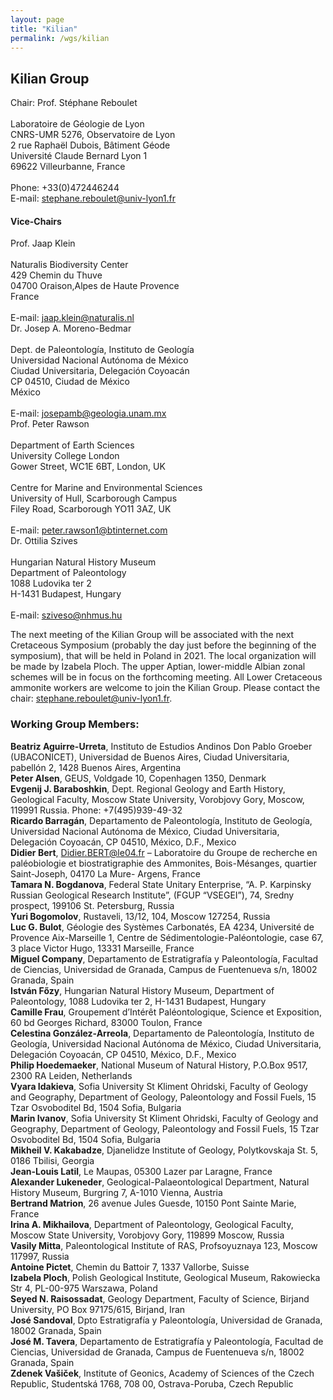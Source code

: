 ```yaml
---
layout: page
title: "Kilian"
permalink: /wgs/kilian
---
```

## Kilian Group

<div class="person-grid">
    <div class="person">
        <div>
            <img src="https://stratigraphy.org/subcommission-cretaceous/images/person-reboulet.jpg" alt="" />
        </div>
        <div class="contact-details">
            Chair: Prof. Stéphane Reboulet<br />
            <br />
            Laboratoire de Géologie de Lyon<br />
            CNRS-UMR 5276, Observatoire de Lyon<br />
            2 rue Raphaël Dubois, Bâtiment Géode<br />
            Université Claude Bernard Lyon 1<br />
            69622 Villeurbanne, France<br />
            <br />
            Phone: +33(0)472446244<br />
            E-mail: <a href="stephane.reboulet@univ-lyon1.fr">stephane.reboulet@univ-lyon1.fr</a>
        </div>
    </div>
</div>

#### Vice-Chairs

<div class="person-grid">
    <div class="person">
        <div>
            <img src="https://stratigraphy.org/subcommission-cretaceous/images/person-klein.jpg" alt="" />
        </div>
        <div class="contact-details">
            Prof. Jaap Klein<br />
            <br />
            Naturalis Biodiversity Center<br />
            429 Chemin du Thuve<br />
            04700 Oraison,Alpes de Haute Provence <br />
            France<br />
            <br />
            E-mail: <a href="jaap.klein@naturalis.nl">jaap.klein@naturalis.nl</a>
        </div>
    </div>
    <div class="person">
        <div>
            <img src="https://stratigraphy.org/subcommission-cretaceous/images/person-moreno-bedmar.jpg" alt="" />
        </div>
        <div class="contact-details">
            Dr. Josep A. Moreno-Bedmar<br />
            <br />
            Dept. de Paleontología, Instituto de Geología<br />
            Universidad Nacional Autónoma de México<br />
            Ciudad Universitaria, Delegación Coyoacán<br />
            CP 04510, Ciudad de México<br />
            México<br />
            <br />
            E-mail: <a href="josepamb@geologia.unam.mx">josepamb@geologia.unam.mx</a>
        </div>
    </div>
    <div class="person">
        <div>
            <img src="https://stratigraphy.org/subcommission-cretaceous/images/person-rawson.jpg" alt="" />
        </div>
        <div class="contact-details">
            Prof. Peter Rawson<br />
            <br />
            Department of Earth Sciences<br />
            University College London<br />
            Gower Street, WC1E 6BT, London, UK<br />
            <br />
            Centre for Marine and Environmental Sciences<br />
            University of Hull, Scarborough Campus<br />
            Filey Road, Scarborough YO11 3AZ, UK<br />
            <br />
            E-mail: <a href="peter.rawson1@btinternet.com">peter.rawson1@btinternet.com</a>
        </div>
    </div>
    <div class="person">
        <div>
            <img src="https://stratigraphy.org/subcommission-cretaceous/images/person-szives.jpg" alt="" />
        </div>
        <div class="contact-details">
            Dr. Ottilia Szives<br />
            <br />
            Hungarian Natural History Museum<br />
            Department of Paleontology<br />
            1088 Ludovika ter 2<br />
            H-1431 Budapest, Hungary<br />
            <br />
            E-mail: <a href="sziveso@nhmus.hu">sziveso@nhmus.hu</a>
        </div>
    </div>
</div>

The next meeting of the Kilian Group will be associated with the next Cretaceous Symposium (probably the day just before the beginning of the symposium), that will be held in Poland in 2021. The local organization will be made by Izabela Ploch. The upper Aptian, lower-middle Albian zonal schemes will be in focus on the forthcoming meeting. All Lower Cretaceous ammonite workers are welcome to join the Kilian Group. Please contact the chair: <stephane.reboulet@univ-lyon1.fr>.

### Working Group Members:

**Beatriz Aguirre-Urreta**, Instituto de Estudios Andinos Don Pablo Groeber (UBACONICET), Universidad de Buenos Aires, Ciudad Universitaria, pabellón 2, 1428 Buenos Aires, Argentina  
**Peter Alsen**, GEUS, Voldgade 10, Copenhagen 1350, Denmark  
**Evgenij J. Baraboshkin**, Dept. Regional Geology and Earth History, Geological Faculty, Moscow State University, Vorobjovy Gory, Moscow, 119991 Russia. Phone: +7(495)939-49-32  
**Ricardo Barragán**, Departamento de Paleontología, Instituto de Geología, Universidad Nacional Autónoma de México, Ciudad Universitaria, Delegación Coyoacán, CP 04510, México, D.F., Mexico  
**Didier Bert**, <Didier.BERT@le04.fr> – Laboratoire du Groupe de recherche en paléobiologie et biostratigraphie des Ammonites, Bois-Mésanges, quartier Saint-Joseph, 04170 La Mure- Argens, France  
**Tamara N. Bogdanova**, Federal State Unitary Enterprise, “A. P. Karpinsky Russian Geological Research Institute”, (FGUP “VSEGEI”), 74, Sredny prospect, 199106 St. Petersburg, Russia  
**Yuri Bogomolov**, Rustaveli, 13/12, 104, Moscow 127254, Russia  
**Luc G. Bulot**, Géologie des Systèmes Carbonatés, EA 4234, Université de Provence Aix-Marseille 1, Centre de Sédimentologie-Paléontologie, case 67, 3 place Victor Hugo, 13331 Marseille, France  
**Miguel Company**, Departamento de Estratigrafía y Paleontología, Facultad de Ciencias, Universidad de Granada, Campus de Fuentenueva s/n, 18002 Granada, Spain  
**István Főzy**, Hungarian Natural History Museum, Department of Paleontology, 1088 Ludovika ter 2, H-1431 Budapest, Hungary  
**Camille Frau**, Groupement d’Intérêt Paléontologique, Science et Exposition, 60 bd Georges Richard, 83000 Toulon, France  
**Celestina González-Arreola**, Departamento de Paleontología, Instituto de Geología, Universidad Nacional Autónoma de México, Ciudad Universitaria, Delegación Coyoacán, CP 04510, México, D.F., Mexico  
**Philip Hoedemaeker**, National Museum of Natural History, P.O.Box 9517, 2300 RA Leiden, Netherlands  
**Vyara Idakieva**, Sofia University St Kliment Ohridski, Faculty of Geology and Geography, Department of Geology, Paleontology and Fossil Fuels, 15 Tzar Osvoboditel Bd, 1504 Sofia, Bulgaria  
**Marin Ivanov**, Sofia University St Kliment Ohridski, Faculty of Geology and Geography, Department of Geology, Paleontology and Fossil Fuels, 15 Tzar Osvoboditel Bd, 1504 Sofia, Bulgaria  
**Mikheil V. Kakabadze**, Djanelidze Institute of Geology, Polytkovskaja St. 5, 0186 Tbilisi, Georgia  
**Jean-Louis Latil**, Le Maupas, 05300 Lazer par Laragne, France  
**Alexander Lukeneder**, Geological-Palaeontological Department, Natural History Museum, Burgring 7, A-1010 Vienna, Austria  
**Bertrand Matrion**, 26 avenue Jules Guesde, 10150 Pont Sainte Marie, France  
**Irina A. Mikhailova**, Department of Paleontology, Geological Faculty, Moscow State University, Vorobjovy Gory, 119899 Moscow, Russia  
**Vasily Mitta**, Paleontological Institute of RAS, Profsoyuznaya 123, Moscow 117997, Russia  
**Antoine Pictet**, Chemin du Battoir 7, 1337 Vallorbe, Suisse  
**Izabela Ploch**, Polish Geological Institute, Geological Museum, Rakowiecka Str 4, PL-00-975 Warszawa, Poland  
**Seyed N. Raisossadat**, Geology Department, Faculty of Science, Birjand University, PO Box 97175/615, Birjand, Iran  
**José Sandoval**, Dpto Estratigrafía y Paleontología, Universidad de Granada, 18002 Granada, Spain  
**José M. Tavera**, Departamento de Estratigrafía y Paleontología, Facultad de Ciencias, Universidad de Granada, Campus de Fuentenueva s/n, 18002 Granada, Spain  
**Zdenek Vašiček**, Institute of Geonics, Academy of Sciences of the Czech Republic, Studentská 1768, 708 00, Ostrava-Poruba, Czech Republic  
